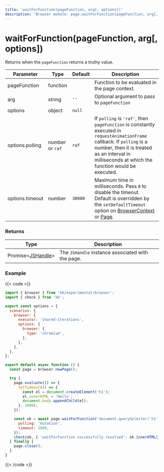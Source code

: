 ```yaml
---
title: 'waitForFunction(pageFunction, arg[, options])'
description: 'Browser module: page.waitForFunction(pageFunction, arg[, options]) method'
---
```


# waitForFunction(pageFunction, arg[, options])

Returns when the `pageFunction` returns a truthy value.

<TableWithNestedRows>

| Parameter       | Type            | Default | Description                                                                                                                                                                                                                                                                                                                                   |
| --------------- | --------------- | ------- | --------------------------------------------------------------------------------------------------------------------------------------------------------------------------------------------------------------------------------------------------------------------------------------------------------------------------------------------- |
| pageFunction    | function        |         | Function to be evaluated in the page context.                                                                                                                                                                                                                                                                                                 |
| arg             | string          | `''`    | Optional argument to pass to `pageFunction`                                                                                                                                                                                                                                                                                                   |
| options         | object          | `null`  |                                                                                                                                                                                                                                                                                                                                               |
| options.polling | number or `raf` | `raf`   | If `polling` is `'raf'`, then `pageFunction` is constantly executed in `requestAnimationFrame` callback. If `polling` is a number, then it is treated as an interval in milliseconds at which the function would be executed.                                                                                                                 |
| options.timeout | number          | `30000` | Maximum time in milliseconds. Pass `0` to disable the timeout. Default is overridden by the `setDefaultTimeout` option on [BrowserContext](https://grafana.com/docs/k6/<K6_VERSION>/javascript-api/k6-experimental/browser/browsercontext/) or [Page](https://grafana.com/docs/k6/<K6_VERSION>/javascript-api/k6-experimental/browser/page/). |

</TableWithNestedRows>

### Returns

| Type                                                                                                           | Description                                       |
| -------------------------------------------------------------------------------------------------------------- | ------------------------------------------------- |
| Promise<[JSHandle](https://grafana.com/docs/k6/<K6_VERSION>/javascript-api/k6-experimental/browser/jshandle/)> | The `JSHandle` instance associated with the page. |

### Example

{{< code >}}

<!-- eslint-skip-->

```javascript
import { browser } from 'k6/experimental/browser';
import { check } from 'k6';

export const options = {
  scenarios: {
    browser: {
      executor: 'shared-iterations',
      options: {
        browser: {
          type: 'chromium',
        },
      },
    },
  },
};

export default async function () {
  const page = browser.newPage();

  try {
    page.evaluate(() => {
      setTimeout(() => {
        const el = document.createElement('h1');
        el.innerHTML = 'Hello';
        document.body.appendChild(el);
      }, 1000);
    });

    const ok = await page.waitForFunction("document.querySelector('h1')", {
      polling: 'mutation',
      timeout: 2000,
    });
    check(ok, { 'waitForFunction successfully resolved': ok.innerHTML() == 'Hello' });
  } finally {
    page.close();
  }
}
```

{{< /code >}}
